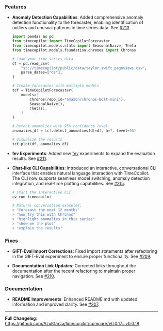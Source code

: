 ### Features

* **Anomaly Detection Capabilities**: Added comprehensive anomaly detection functionality to the forecaster, enabling identification of outliers and unusual patterns in time series data. See [#213](https://github.com/AzulGarza/timecopilot/pull/213).

    ```python
    import pandas as pd
    from timecopilot import TimeCopilotForecaster
    from timecopilot.models.stats import SeasonalNaive, Theta
    from timecopilot.models.foundation.chronos import Chronos

    # Load your time series data
    df = pd.read_csv(
        "s3://timecopilot/public/data/taylor_swift_pageviews.csv",
        parse_dates=["ds"],
    )

    # Create forecaster with multiple models
    tcf = TimeCopilotForecaster(
        models=[
            Chronos(repo_id="amazon/chronos-bolt-mini"),
            SeasonalNaive(),
            Theta(),
        ]
    )

    # Detect anomalies with 95% confidence level
    anomalies_df = tcf.detect_anomalies(df=df, h=7, level=95)

    # Visualize the results
    tcf.plot(df, anomalies_df)
    ```

* **fev Experiments**: Added new [fev](https://github.com/autogluon/fev) experiments to expand the evaluation results. See [#211](https://github.com/AzulGarza/timecopilot/pull/211).

* **Chat-like CLI Capabilities**: Introduced an interactive, conversational CLI interface that enables natural language interaction with TimeCopilot. The CLI now supports seamless model switching, anomaly detection integration, and real-time plotting capabilities. See [#215](https://github.com/AzulGarza/timecopilot/pull/215).

    ```bash
    # Start the interactive CLI
    uv run timecopilot
    
    # Natural conversation examples:
    > "forecast the next 12 months"
    > "now try this with Chronos"
    > "highlight anomalies in this series"
    > "show me the plot"
    > "explain the results"
    ```

### Fixes

* **GIFT-Eval Import Corrections**: Fixed import statements after refactoring in the GIFT-Eval experiment to ensure proper functionality. See [#209](https://github.com/AzulGarza/timecopilot/pull/209).

* **Documentation Link Updates**: Corrected links throughout the documentation after the recent refactoring to maintain proper navigation. See [#210](https://github.com/AzulGarza/timecopilot/pull/210).

### Documentation

* **README Improvements**: Enhanced README.md with updated information and improved clarity. See [#207](https://github.com/AzulGarza/timecopilot/pull/207).

---

**Full Changelog**: https://github.com/AzulGarza/timecopilot/compare/v0.0.17...v0.0.18
